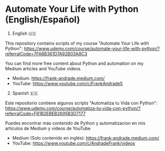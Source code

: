 # Automate Your Life with Python (English/Español)
1. English 🇺🇸

This repository contains scripts of my course "Automate Your Life with Python": https://www.udemy.com/course/automate-your-life-with-python/?referralCode=7FA8B361D7A92B03A8C3

You can find more free content about Python and automation on my Medium articles and YouTube videos.

- Medium: https://frank-andrade.medium.com/
- YouTube: https://www.youtube.com/c/FrankAndrade5

2. Spanish 🇪🇸

Este repositorio contiene algunos scripts "Automatiza tu Vida con Python": https://www.udemy.com/course/automatiza-tu-vida-con-python/?referralCode=F61B2EBEB2695B3D7177

Puedes encontrar más contenido de Python y automatizacion en mis articulos de Medium y videos de YouTube

- Medium (Solo contenido en inglés): https://frank-andrade.medium.com/
- YouTube: https://www.youtube.com/c/AndradeFrank/videos
